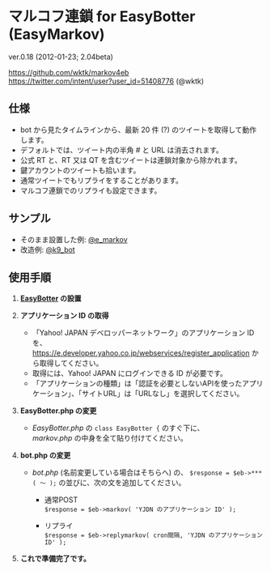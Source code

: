 マルコフ連鎖 for EasyBotter (EasyMarkov)
==========
ver.0.18 (2012-01-23; 2.04beta)  

<https://github.com/wktk/markov4eb>  
<https://twitter.com/intent/user?user_id=51408776> (@wktk)


仕様
----------
- bot から見たタイムラインから、最新 20 件 (?) のツイートを取得して動作します。
- デフォルトでは、ツイート内の半角 # と URL は消去されます。
- 公式 RT と、RT 又は QT を含むツイートは連鎖対象から除かれます。
- 鍵アカウントのツイートも拾います。
- 通常ツイートでもリプライをすることがあります。
- マルコフ連鎖でのリプライも設定できます。



サンプル
----------
- そのまま設置した例: [@e_markov](https://twitter.com/e_markov)  
- 改造例: [@k9_bot](https://twitter.com/k9_bot)



使用手順
----------
1. __[EasyBotter](http://pha22.net/twitterbot/) の設置__


2. __アプリケーション ID の取得__

    - 「Yahoo! JAPAN デベロッパーネットワーク」のアプリケーション ID を、
      <https://e.developer.yahoo.co.jp/webservices/register_application> から取得してください。  
    - 取得には、Yahoo! JAPAN にログインできる ID が必要です。  
    - 「アプリケーションの種類」は「認証を必要としないAPIを使ったアプリケーション」、「サイトURL」は「URLなし」を選択してください。


3. __EasyBotter.php の変更__

    - *EasyBotter.php* の `class EasyBotter {` のすぐ下に、  
      *markov.php* の中身を全て貼り付けてください。


4. __bot.php の変更__
    - *bot.php* (名前変更している場合はそちらへ) の、
      `$response = $eb->***( ～ );` の並びに、次の文を追加してください。

        - 通常POST  
          `$response = $eb->markov( 'YJDN のアプリケーション ID' );`

        - リプライ  
          `$response = $eb->replymarkov( cron間隔, 'YJDN のアプリケーション ID' );`


5. __これで準備完了です。__

